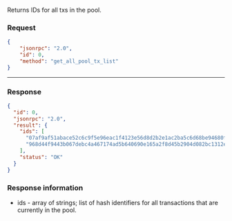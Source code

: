 Returns IDs for all txs in the pool.

### Request

```json
{
	"jsonrpc": "2.0",
	"id": 0,
	"method": "get_all_pool_tx_list"
}
```

---

### Response 

```json
{
  "id": 0,
  "jsonrpc": "2.0",
  "result": {
    "ids": [
      "07af9af51abace52c6c9f5e96eac1f4123e56d8d2b2e1ac2ba5c6d68be94680f",
      "968d44f9443b067debc4a467174ad5b640690e165a2f8d45b2904d082bc1312e"
    ],
    "status": "OK"
  }
}
```

### Response information

- ids - array of strings; list of hash identifiers for all transactions that are currently in the pool.